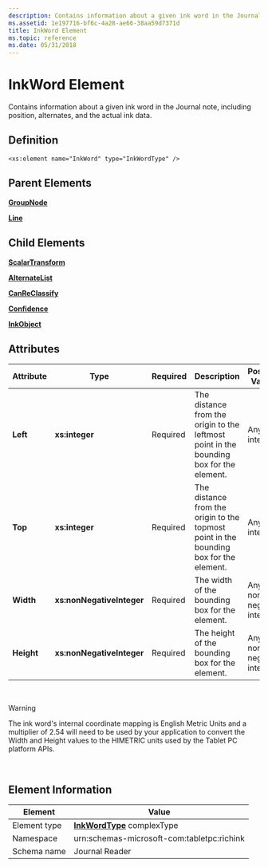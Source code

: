 ```yaml
---
description: Contains information about a given ink word in the Journal note, including position, alternates, and the actual ink data.
ms.assetid: 1e197716-bf6c-4a28-ae66-38aa59d7371d
title: InkWord Element
ms.topic: reference
ms.date: 05/31/2018
---
```


# InkWord Element

Contains information about a given ink word in the Journal note, including position, alternates, and the actual ink data.

## Definition

``` syntax
<xs:element name="InkWord" type="InkWordType" />
```

## Parent Elements

[**GroupNode**](groupnode-element.md)

[**Line**](line-element.md)

## Child Elements

[**ScalarTransform**](scalartransform-element.md)

[**AlternateList**](alternatelist-element.md)

[**CanReClassify**](canreclassify-element.md)

[**Confidence**](confidence-element.md)

[**InkObject**](inkobject-element.md)

## Attributes



| Attribute  | Type                      | Required | Description                                                                             | Possible Values           |
|------------|---------------------------|----------|-----------------------------------------------------------------------------------------|---------------------------|
| **Left**   | **xs:integer**            | Required | The distance from the origin to the leftmost point in the bounding box for the element. | Any integer.              |
| **Top**    | **xs:integer**            | Required | The distance from the origin to the topmost point in the bounding box for the element.  | Any integer.              |
| **Width**  | **xs:nonNegativeInteger** | Required | The width of the bounding box for the element.                                          | Any non-negative integer. |
| **Height** | **xs:nonNegativeInteger** | Required | The height of the bounding box for the element.                                         | Any non-negative integer. |



 

> [!WARNING]
> The ink word's internal coordinate mapping is English Metric Units and a multiplier of 2.54 will need to be used by your application to convert the Width and Height values to the HIMETRIC units used by the Tablet PC platform APIs.

 

## Element Information



|  Element     | Value                                                     |
|--------------|-------------------------------------------------------------|
| Element type | [**InkWordType**](inkwordtype-complex-type.md) complexType |
| Namespace    | urn:schemas-microsoft-com:tabletpc:richink                  |
| Schema name  | Journal Reader                                              |



 

 

 



